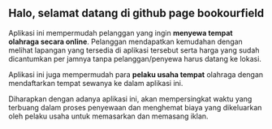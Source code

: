 ## Halo, selamat datang di github page bookourfield

Aplikasi ini mempermudah pelanggan yang ingin **menyewa tempat olahraga secara online**. Pelanggan mendapatkan kemudahan dengan melihat lapangan yang tersedia di aplikasi tersebut serta harga yang sudah dicantumkan per jamnya tanpa pelanggan/penyewa harus datang ke lokasi. 

Aplikasi ini juga mempermudah para **pelaku usaha tempat** olahraga dengan mendaftarkan tempat sewanya ke dalam aplikasi ini.

Diharapkan dengan adanya aplikasi ini, akan mempersingkat waktu yang terbuang dalam proses penyewaan dan menghemat biaya yang dikeluarkan oleh pelaku usaha untuk memasarkan dan memasang iklan.
